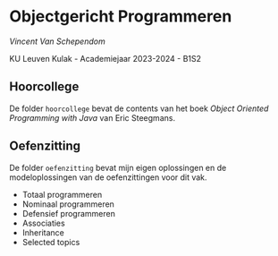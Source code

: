 # Objectgericht Programmeren
_Vincent Van Schependom_

KU Leuven Kulak - Academiejaar 2023-2024 - B1S2 

## Hoorcollege
De folder ```hoorcollege``` bevat de contents van het boek _Object Oriented Programming with Java_ van Eric Steegmans.

## Oefenzitting
De folder ```oefenzitting``` bevat mijn eigen oplossingen en de modeloplossingen van de oefenzittingen voor dit vak.
- Totaal programmeren
- Nominaal programmeren
- Defensief programmeren
- Associaties
- Inheritance
- Selected topics
